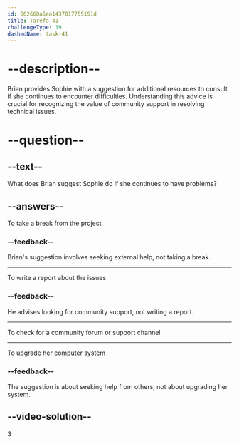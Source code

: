 ```yaml
---
id: 662668a5aa1437017755151d
title: Tarefa 41
challengeType: 19
dashedName: task-41
---
```


<!--
AUDIO REFERENCE:
Brian: If you're still having trouble, check if there's a community forum or support channel for the framework. Other developers might have faced similar issues.
-->

# --description--

Brian provides Sophie with a suggestion for additional resources to consult if she continues to encounter difficulties. Understanding this advice is crucial for recognizing the value of community support in resolving technical issues.

# --question--

## --text--

What does Brian suggest Sophie do if she continues to have problems?

## --answers--

To take a break from the project

### --feedback--

Brian's suggestion involves seeking external help, not taking a break.

---

To write a report about the issues

### --feedback--

He advises looking for community support, not writing a report.

---

To check for a community forum or support channel

---

To upgrade her computer system

### --feedback--

The suggestion is about seeking help from others, not about upgrading her system.

## --video-solution--

3
